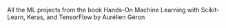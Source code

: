 All the ML projects from the book Hands-On Machine Learning with Scikit-Learn, Keras, and TensorFlow
by Aurélien Géron
